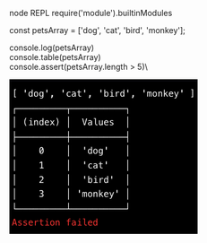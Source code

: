 node REPL
require('module').builtinModules

const petsArray = ['dog', 'cat', 'bird', 'monkey'];

console.log(petsArray)\
console.table(petsArray)\
console.assert(petsArray.length > 5)\

![console methods](./assets/builtin-console-methods.png)
